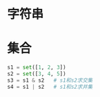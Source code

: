# 字符串

# 集合
```python
s1 = set([1, 2, 3])
s2 = set([3, 4, 5])
s3 = s1 & s2   # s1和s2求交集
s4 = s1 | s2   # s1和s2求并集
```



